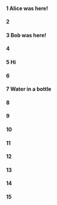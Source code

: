 #### 1 Alice was here!
#### 2
#### 3 Bob was here!
#### 4
#### 5 Hi
#### 6
#### 7 Water in a bottle 
#### 8
#### 9
#### 10
#### 11
#### 12
#### 13
#### 14
#### 15

